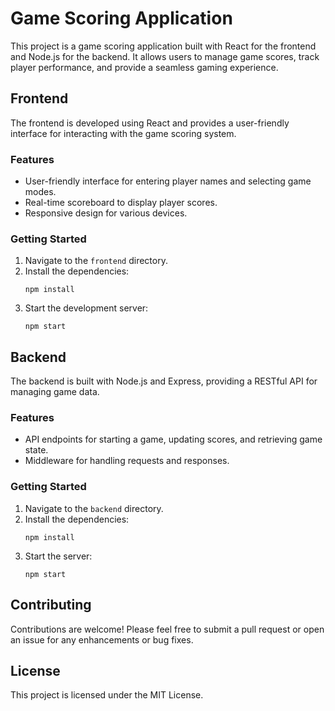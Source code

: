 # Game Scoring Application

This project is a game scoring application built with React for the frontend and Node.js for the backend. It allows users to manage game scores, track player performance, and provide a seamless gaming experience.

## Frontend

The frontend is developed using React and provides a user-friendly interface for interacting with the game scoring system.

### Features

- User-friendly interface for entering player names and selecting game modes.
- Real-time scoreboard to display player scores.
- Responsive design for various devices.

### Getting Started

1. Navigate to the `frontend` directory.
2. Install the dependencies:
   ```
   npm install
   ```
3. Start the development server:
   ```
   npm start
   ```

## Backend

The backend is built with Node.js and Express, providing a RESTful API for managing game data.

### Features

- API endpoints for starting a game, updating scores, and retrieving game state.
- Middleware for handling requests and responses.

### Getting Started

1. Navigate to the `backend` directory.
2. Install the dependencies:
   ```
   npm install
   ```
3. Start the server:
   ```
   npm start
   ```

## Contributing

Contributions are welcome! Please feel free to submit a pull request or open an issue for any enhancements or bug fixes.

## License

This project is licensed under the MIT License.